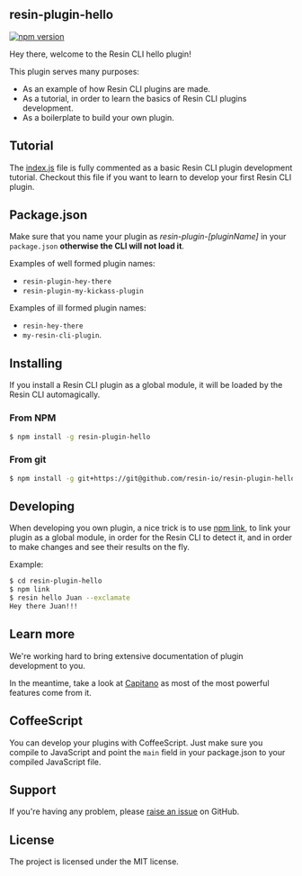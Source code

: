 resin-plugin-hello
------------------

[![npm version](https://badge.fury.io/js/resin-plugin-hello.svg)](http://badge.fury.io/js/resin-plugin-hello)

Hey there, welcome to the Resin CLI hello plugin!

This plugin serves many purposes:

- As an example of how Resin CLI plugins are made.
- As a tutorial, in order to learn the basics of Resin CLI plugins development.
- As a boilerplate to build your own plugin.

## Tutorial

The [index.js](https://github.com/resin-io/resin-plugin-hello/blob/master/index.js) file is fully commented as a basic Resin CLI plugin development tutorial. Checkout this file if you want to learn to develop your first Resin CLI plugin.

## Package.json

Make sure that you name your plugin as *resin-plugin-[pluginName]* in your `package.json` **otherwise the CLI will not load it**.

Examples of well formed plugin names:

- `resin-plugin-hey-there`
- `resin-plugin-my-kickass-plugin`

Examples of ill formed plugin names:

- `resin-hey-there`
- `my-resin-cli-plugin`.

## Installing

If you install a Resin CLI plugin as a global module, it will be loaded by the Resin CLI automagically.

### From NPM

```sh
$ npm install -g resin-plugin-hello
```

### From git

```sh
$ npm install -g git+https://git@github.com/resin-io/resin-plugin-hello.git
```

## Developing

When developing you own plugin, a nice trick is to use [npm link](https://docs.npmjs.com/cli/link), to link your plugin as a global module, in order for the Resin CLI to detect it, and in order to make changes and see their results on the fly.

Example:

```sh
$ cd resin-plugin-hello
$ npm link
$ resin hello Juan --exclamate
Hey there Juan!!!
```

## Learn more

We're working hard to bring extensive documentation of plugin development to you.

In the meantime, take a look at [Capitano](https://github.com/resin-io/capitano) as most of the most powerful features come from it.

## CoffeeScript

You can develop your plugins with CoffeeScript. Just make sure you compile to JavaScript and point the `main` field in your package.json to your compiled JavaScript file.

## Support

If you're having any problem, please [raise an issue](https://github.com/resin-io/resin-plugin-hello/issues) on GitHub.

License
-------

The project is licensed under the MIT license.


